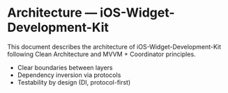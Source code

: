 # Architecture — iOS-Widget-Development-Kit

This document describes the architecture of iOS-Widget-Development-Kit following Clean Architecture and MVVM + Coordinator principles.



- Clear boundaries between layers
- Dependency inversion via protocols
- Testability by design (DI, protocol-first)
